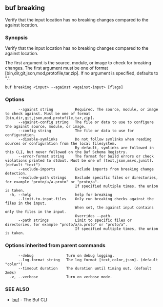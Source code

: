## buf breaking

Verify that the input location has no breaking changes compared to the against location.

### Synopsis

Verify that the input location has no breaking changes compared to the against location.

The first argument is the source, module, or image to check for breaking changes.
The first argument must be one of format [bin,dir,git,json,mod,protofile,tar,zip].
If no argument is specified, defaults to &#34;.&#34;.

```
buf breaking <input> --against <against-input> [flags]
```

### Options

```
      --against string          Required. The source, module, or image to check against. Must be one of format [bin,dir,git,json,mod,protofile,tar,zip].
      --against-config string   The file or data to use to configure the against source, module, or image.
      --config string           The file or data to use for configuration.
      --disable-symlinks        Do not follow symlinks when reading sources or configuration from the local filesystem.
                                By default, symlinks are followed in this CLI, but never followed on the Buf Schema Registry.
      --error-format string     The format for build errors or check violations printed to stdout. Must be one of [text,json,msvs,junit]. (default "text")
      --exclude-imports         Exclude imports from breaking change detection.
      --exclude-path strings    Exclude specific files or directories, for example "proto/a/a.proto" or "proto/a".
                                If specified multiple times, the union is taken.
  -h, --help                    help for breaking
      --limit-to-input-files    Only run breaking checks against the files in the input.
                                When set, the against input contains only the files in the input.
                                Overrides --path.
      --path strings            Limit to specific files or directories, for example "proto/a/a.proto" or "proto/a".
                                If specified multiple times, the union is taken.
```

### Options inherited from parent commands

```
      --debug               Turn on debug logging.
      --log-format string   The log format [text,color,json]. (default "color")
      --timeout duration    The duration until timing out. (default 2m0s)
  -v, --verbose             Turn on verbose mode.
```

### SEE ALSO

* [buf](buf.md)	 - The Buf CLI
